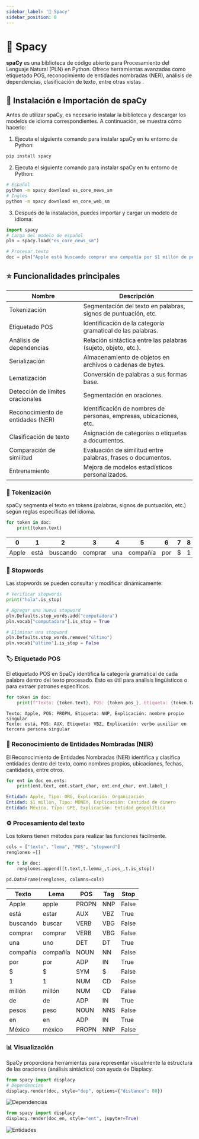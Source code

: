 ```yaml
---
sidebar_label: '🤖 Spacy'
sidebar_position: 8
---
```


# 🤖 Spacy

**spaCy** es una biblioteca de código abierto para Procesamiento del Lenguaje Natural (PLN) en Python. Ofrece herramientas avanzadas como etiquetado POS, reconocimiento de entidades nombradas (NER), análisis de dependencias, clasificación de texto, entre otras vistas .

## 🚀 Instalación e Importación de spaCy
Antes de utilizar spaCy, es necesario instalar la biblioteca y descargar los modelos de idioma correspondientes. A continuación, se muestra cómo hacerlo:

1. Ejecuta el siguiente comando para instalar spaCy en tu entorno de Python:
```bash title="Instalación de python"
pip install spacy
```

2. Ejecuta el siguiente comando para instalar spaCy en tu entorno de Python:
```bash title="Descarga de un modelo de idioma"
# Español
python -m spacy download es_core_news_sm
# Inglés
python -m spacy download en_core_web_sm
```

3. Después de la instalación, puedes importar y cargar un modelo de idioma:
```python title="Importación y carga de spaCy en tu proyecto"
import spacy
# Carga del modelo de español
pln = spacy.load("es_core_news_sm")

# Procesar texto
doc = pln("Apple está buscando comprar una compañía por $1 millón de pesos en México")
```

## ⭐ Funcionalidades principales
| Nombre                       | Descripción                                                                 |
|------------------------------|-----------------------------------------------------------------------------|
| Tokenización                 | Segmentación del texto en palabras, signos de puntuación, etc.             |
| Etiquetado POS               | Identificación de la categoría gramatical de las palabras. |
| Análisis de dependencias     | Relación sintáctica entre las palabras (sujeto, objeto, etc.).             |
| Serialización                | Almacenamiento de objetos en archivos o cadenas de bytes.                 |
| Lematización                 | Conversión de palabras a sus formas base.            |
| Detección de límites oracionales | Segmentación en oraciones.                                              |
| Reconocimiento de entidades (NER) | Identificación de nombres de personas, empresas, ubicaciones, etc.   |
| Clasificación de texto       | Asignación de categorías o etiquetas a documentos.                        |
| Comparación de similitud     | Evaluación de similitud entre palabras, frases o documentos.              |
| Entrenamiento                | Mejora de modelos estadísticos personalizados.                           |


### 🔑 Tokenización
spaCy segmenta el texto en tokens (palabras, signos de puntuación, etc.) según reglas específicas del idioma.

```python title="Tokenización"
for token in doc:
    print(token.text)
```

| 0 | 1 | 2 | 3 | 4 | 5 | 6 | 7 | 8 | 9	| 10 | 11 |
|---|---|---|---|---|---|---|---|---|---|----|----|
| Apple	| está | buscando | comprar | una | compañía | por | $ | 1 | millón | de | pesos |

### 🛑 Stopwords
Las stopwords se pueden consultar y modificar dinámicamente:
```python title="Stopwords"
# Verificar stopwords
print("hola".is_stop)

# Agregar una nueva stopword
pln.Defaults.stop_words.add("computadora")
pln.vocab["computadora"].is_stop = True

# Eliminar una stopword
pln.Defaults.stop_words.remove("último")
pln.vocab["último"].is_stop = False
```

### 🏷️ Etiquetado POS
El etiquetado POS en SpaCy identifica la categoría gramatical de cada palabra dentro del texto procesado. Esto es útil para análisis lingüísticos o para extraer patrones específicos.
```python title="Parts of speech"
for token in doc:
    print(f"Texto: {token.text}, POS: {token.pos_}, Etiqueta: {token.tag_}, Explicación: {spacy.explain(token.tag_)}")
```
``` output
Texto: Apple, POS: PROPN, Etiqueta: NNP, Explicación: nombre propio singular
Texto: está, POS: AUX, Etiqueta: VBZ, Explicación: verbo auxiliar en tercera persona singular
```

### 🏢 Reconocimiento de Entidades Nombradas (NER)
El Reconocimiento de Entidades Nombradas (NER) identifica y clasifica entidades dentro del texto, como nombres propios, ubicaciones, fechas, cantidades, entre otros.

```python title="Mostrar las entidades reconocidas en el texto"
for ent in doc_en.ents:
    print(ent.text, ent.start_char, ent.end_char, ent.label_)
```
```yaml title="output"
Entidad: Apple, Tipo: ORG, Explicación: Organización
Entidad: $1 millón, Tipo: MONEY, Explicación: Cantidad de dinero
Entidad: México, Tipo: GPE, Explicación: Entidad geopolítica
```


### ⚙️ Procesamiento del texto
Los tokens tienen métodos para realizar las funciones fácilmente. 

```python
cols = ["texto", "lema", "POS", "stopword"]
renglones =[]

for t in doc:
    renglones.append([t.text,t.lemma_,t.pos_,t.is_stop])

pd.DataFrame(renglones, columns=cols)
```

| Texto       | Lema       | POS       | Tag      | Stop  |
|-------------|------------|-----------|----------|-------|
| Apple       | apple      | PROPN     | NNP      | False |
| está        | estar      | AUX       | VBZ      | True  |
| buscando    | buscar     | VERB      | VBG      | False |
| comprar     | comprar    | VERB      | VBG      | False |
| una         | uno        | DET       | DT       | True  |
| compañía    | compañía   | NOUN      | NN       | False |
| por         | por        | ADP       | IN       | True  |
| $           | $          | SYM       | $        | False |
| 1           | 1          | NUM       | CD       | False |
| millón      | millón     | NUM       | CD       | False |
| de          | de         | ADP       | IN       | True  |
| pesos       | peso       | NOUN      | NNS      | False |
| en          | en         | ADP       | IN       | True  |
| México      | méxico     | PROPN     | NNP      | False |

### 📊 Visualización
SpaCy proporciona herramientas para representar visualmente la estructura de las oraciones (análisis sintáctico) con ayuda de Displacy.
```python title="Visualización de dependencias"
from spacy import displacy
# Dependencias
displacy.render(doc, style="dep", options={"distance": 80})

```
![Dependencias](/img/procesamiento-de-lenguaje-natural/spacy/dep-spacy.png "dependencias")

```python title="Visualización de las entidades nombradas"
from spacy import displacy
displacy.render(doc_en, style="ent", jupyter=True)
```
![Entidades](/img/procesamiento-de-lenguaje-natural/spacy/ent-spacy.png "entidades")